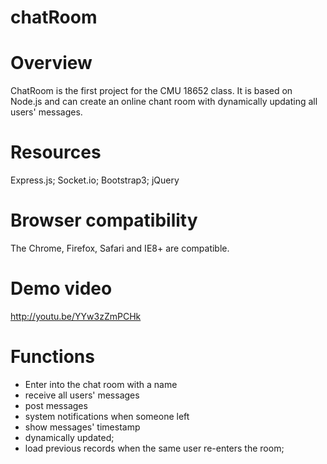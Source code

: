 chatRoom 
=============

Overview
======
ChatRoom is the first project for the CMU 18652 class. It is based on Node.js and can create an online chant room with dynamically updating all users' messages. 

Resources
======
Express.js; Socket.io; Bootstrap3; jQuery

Browser compatibility 
======
The Chrome, Firefox, Safari and IE8+ are compatible.

Demo video
======
http://youtu.be/YYw3zZmPCHk

Functions
======
- Enter into the chat room with a name
- receive all users' messages
- post messages
- system notifications when someone left
- show messages' timestamp
- dynamically updated;
- load previous records when the same user re-enters the room;
